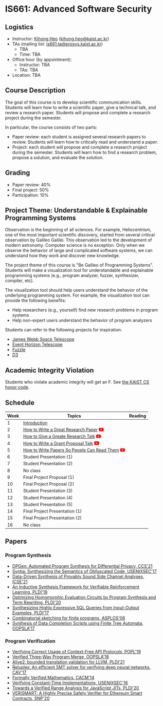 # IS661: Advanced Software Security

## Logistics
- Instructor: [Kihong Heo](https://kihongheo.kaist.ac.kr) (kihong.heo@kaist.ac.kr)
- TAs (mailing list: is661.ta@prosys.kaist.ac.kr)
  - TBA
  - Time: TBA
- Office hour (by appointment):
  - Instructor: TBA
  - TAs: TBA
- Location: TBA

## Course Description
The goal of this course is to develop scientific communication skills.
Students will learn how to write a scientific paper, give a technical
talk, and review a research paper. Students will propose and complete
a research project during the semester.

In particular, the course consists of two parts:
- Paper review: each student is assigned several research papers to
  review. Students will learn how to critically read and understand
  a paper.
- Project: each student will propose and complete a research project
  during the semester. Students will learn how to find a research
  problem, propose a solution, and evaluate the solution.

## Grading
- Paper review: 40%
- Final project: 50%
- Participation: 10%

## Project Theme: Understandable & Explainable Programming Systems
Observation is the beginning of all sciences.
For example, Heliocentrism, one of the most important scientific discovery,
started from several critical observation by Galileo Galilei.
This observation led to the development of modern astronomy.
Computer science is no exception.
Only when we observe the behavior of large and complicated software systems,
we can understand how they work and discover new knowledge.

The project theme of this course is "Be Galileo of Programming Systems".
Students will make a visualization tool for understandable and explainable
programming systems (e.g., program analyzer, fuzzer, synthesizer, compiler, etc).

The visualization tool should help users understand the behavior of the
underlying programming system. For example, the visualization tool can
provide the following benefits:
- Help researchers (e.g., yourself) find new research problems in program systems
- Help non-expert users understand the behavior of program analyzers

Students can refer to the following projects for inspiration:
- [James Webb Space Telescope](https://webb.nasa.gov)
- [Event Horizon Telescope](https://eventhorizontelescope.org)
- [Fuzzle](https://softsec-kaist.github.io/Fuzzle/)
- [D3](https://d3js.org)

## Academic Integrity Violation
Students who violate academic integrity will get an F.
See [the KAIST CS honor code](https://docs.google.com/forms/d/e/1FAIpQLSdSn63tEvq6R0G6n3Cz7jKX16RWvDy2giBKm8EVJtQHUBJoDA/viewform).

## Schedule
|Week|Topics|Reading|
|----|------|-------|
|1|[Introduction](slides/lecture1.pdf)||HW0: OCaml Programming||
|2|[How to Write a Great Research Paper](assets/simon-papers.pdf) [<img src="icons/youtube.png" width="16" />](https://www.youtube.com/watch?v=WP-FkUaOcOM)||
|3|[How to Give a Greate Research Talk](assets/simon-talks.pdf) [<img src="icons/youtube.png" width="16" />](https://www.youtube.com/watch?v=sT_-owjKIbA)||
|4|[How to Write a Grant Proposal Talk](assets/simon-proposal.pdf) [<img src="icons/youtube.png" width="16" />](https://www.youtube.com/watch?v=nEuK54bo6RE)||
|5|[How to Write Papers So People Can Read Them](assets/talk-plmw16.pdf) [<img src="icons/youtube.png" width="16" />](https://www.youtube.com/watch?v=KfEVdMMY1aQ)||
|6|Student Presentation (1)||
|7|Student Presentation (2)||
|8|No class|||
|9|Final Project Proposal (1)|||
|10|Final Project Proposal (2)|||
|11|Student Presentation (3)||
|12|Student Presentation (4)||
|13|Student Presentation (5)||
|14|Final Project Presentation (1)|||
|15|Final Project Presentation (2)|||
|16|No class|||

## Papers
### Program Synthesis
- [DPGen: Automated Program Synthesis for Differential Privacy, CCS'21](https://arxiv.org/abs/2109.07441)
- [Syntia: Synthesizing the Semantics of Obfuscated Code, USENIXSEC'17](https://www.usenix.org/conference/usenixsecurity17/technical-sessions/presentation/blazytko)
- [Data-Driven Synthesis of Provably Sound Side Channel Analyses, ICSE'21](https://ieeexplore.ieee.org/document/9402113)
- [An Inductive Synthesis Framework for Verifiable Reinforcement Learning, PLDI'19](https://dl.acm.org/doi/10.1145/3314221.3314638)
- [Optimizing Homomorphic Evaluation Circuits by Program Synthesis and Term Rewriting, PLDI'20](https://dl.acm.org/doi/abs/10.1145/3385412.3385996)
- [Synthesizing Highly Expressive SQL Queries from Input-Output Examples, PLDI'17](https://dl.acm.org/doi/10.1145/3062341.3062365)
- [Combinatorial sketching for finite programs, ASPLOS'06](https://dl.acm.org/doi/10.1145/1168919.1168907)
- [Synthesis of Data Completion Scripts using Finite Tree Automata, OOPSLA'17](https://dl.acm.org/doi/10.1145/3133886)

### Program Verification
- [Verifying Correct Usage of Context-Free API Protocols, POPL'19](https://dl.acm.org/doi/10.1145/3434298)
- [Verified Three-Way Program Merge, OOPSLA'18](https://dl.acm.org/doi/10.1145/3276535)
- [Alive2: bounded translation validation for LLVM, PLDI'21](https://dl.acm.org/doi/10.1145/3453483.3454030)
- [Reluplex: An efficient SMT solver for verifying deep neural networks, CAV'17](https://link.springer.com/chapter/10.1007/978-3-319-63387-9_5)
- [Formally Verified Mathematics, CACM'14](https://dl.acm.org/doi/pdf/10.1145/2591012)
- [Verifying Constant-Time Implementations, USENIXSEC'16](https://www.usenix.org/conference/usenixsecurity16/technical-sessions/presentation/almeida)
- [Towards a Verified Range Analysis for JavaScript JITs, PLDI'20](https://www.cs.utexas.edu/~hovav/dist/vera.pdf)
- [VERISMART: A Highly Precise Safety Verifier for Ethereum Smart Contracts, SNP'20](http://prl.korea.ac.kr/~pronto/home/papers/snp20.pdf)
